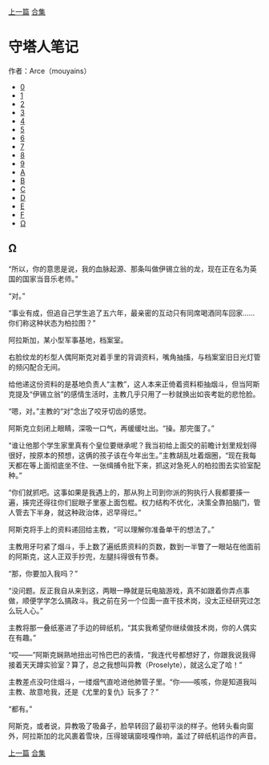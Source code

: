 [上一篇](./守塔人笔记15.md)    [合集](../同人目录.md)

# 守塔人笔记

作者：Arce（mouyains）

* [0](./守塔人笔记00.md)
* [1](./守塔人笔记01.md)
* [2](./守塔人笔记02.md)
* [3](./守塔人笔记03.md)
* [4](./守塔人笔记04.md)
* [5](./守塔人笔记05.md)
* [6](./守塔人笔记06.md)
* [7](./守塔人笔记07.md)
* [8](./守塔人笔记08.md)
* [9](./守塔人笔记09.md)
* [A](./守塔人笔记10.md)
* [B](./守塔人笔记11.md)
* [C](./守塔人笔记12.md)
* [D](./守塔人笔记13.md)
* [E](./守塔人笔记14.md)
* [F](./守塔人笔记15.md)
* [Ω](./守塔人笔记16.md)


## Ω

“所以，你的意思是说，我的血脉起源、那条叫做伊锡立翁的龙，现在正在名为英国的国家当音乐老师。”

“对。”

“事业有成，但追自己学生追了五六年，最亲密的互动只有同席喝酒同车回家……你们称这种状态为柏拉图？”

阿拉斯加，某小型军事基地，档案室。

右脸纹龙的杉型人偶阿斯克对着手里的背调资料，嘴角抽搐，与档案室旧日光灯管的频闪配合无间。

给他递这份资料的是基地负责人“主教”，这人本来正倚着资料柜抽烟斗，但当阿斯克提及“伊锡立翁”的感情生活时，主教几乎只用了一秒就换出如丧考妣的悲怆脸。

“嗯，对。”主教的“对”念出了咬牙切齿的感觉。

阿斯克立刻闭上眼睛，深吸一口气，再缓缓吐出。“操。那完蛋了。”

“谁让他那个学生家里真有个皇位要继承呢？我当初给上面交的前瞻计划里规划得很好，按原本的预想，这俩的孩子该在今年出生。”主教胡乱吐着烟圈，“现在我每天都在等上面彻底坐不住、一张缉捕令批下来，抓这对急死人的柏拉图去实验室配种。”

“你们就抓吧。这事如果是我遇上的，那从狗上司到你派的狗执行人我都要揍一遍，揍完还得往你们屁眼子里塞上面包棍。权力结构不优化，决策全靠拍脑门，管人管去下半身，就这种政治体，迟早得烂。”

阿斯克将手上的资料递回给主教，“可以理解你准备单干的想法了。”

主教用牙叼紧了烟斗，手上数了遍纸质资料的页数，数到一半瞥了一眼站在他面前的阿斯克，这人正双手抄兜，左腿抖得很有节奏。

“那，你要加入我吗？”

“没问题。反正我自从来到这，两眼一睁就是玩电脑游戏，真不如跟着你弄点事做，顺便学学怎么搞政斗。我之前在另一个位面一直干技术岗，没太正经研究过怎么玩人心。”

主教将那一叠纸塞进了手边的碎纸机，“其实我希望你继续做技术岗，你的人偶实在有趣。”

“哎——”阿斯克娴熟地扭出可怜巴巴的表情，“我连代号都想好了，你跟我说我得接着天天蹲实验室？算了，总之我想叫异教（Proselyte），就这么定了哈！”

主教差点没叼住烟斗，一缕烟气直呛进他肺管子里。“你——咳咳，你是知道我叫主教、故意呛我，还是《尤里的复仇》玩多了？”

“都有。”

阿斯克，或者说，异教吸了吸鼻子，脸早转回了最初平淡的样子。他转头看向窗外，阿拉斯加的北风裹着雪块，压得玻璃窗吱嘎作响，盖过了碎纸机运作的声音。







[上一篇](./守塔人笔记15.md)    [合集](../同人目录.md)
